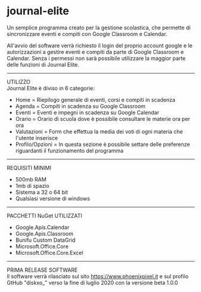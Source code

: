 # journal-elite

Un semplice programma creato per la gestione scolastica, che permette di sincronizzare eventi e compiti con Google Classroom e Calendar.

All'avvio del software verrà richiesto il login del proprio account google e le autorizzazioni
a gestire eventi e compiti da parte di Google Classroom e Calendar.
Senza i permessi non sarà possibile utilizzare la maggior parte delle funzioni di Journal Elite.

---

UTILIZZO<br>
Journal Elite è diviso in 6 categorie:

- Home = Riepilogo generale di eventi, corsi e compiti in scadenza
- Agenda = Compiti in scadenza su Google Classroom
- Eventi = Eventi e impegni in scadenza su Google Calendar
- Orario = Orario di scuola dove è possibile consultare le materie ora per ora
- Valutazioni = Form che effettua la media dei voti di ogni materia che l'utente inserisce
- Profilo/Opzioni = In questa sezione è possibile settare delle preferenze riguardanti il funzionamento del programma

---

REQUISITI MINIMI

- 500mb RAM
- 1mb di spazio
- Sistema a 32 o 64 bit
- Qualsiasi versione di windows

---

PACCHETTI NuGet UTILIZZATI

- Google.Apis.Calendar
- Google.Apis.Classroom
- Bunifu Custom DataGrid
- Microsoft.Office.Core
- Microsoft.Office.Core.Excel

---

PRIMA RELEASE SOFTWARE<br>
Il software verrà rilasciato sul sito https://www.phoenixpixel.it e sul profilo GtHub "diskxo\_"
verso la fine di luglio 2020 con la versione beta 1.0.0
